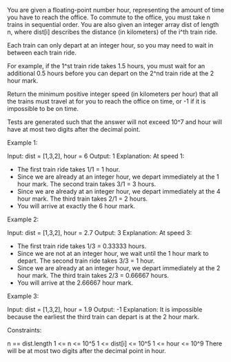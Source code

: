 You are given a floating-point number hour, representing the amount of time
you have to reach the office. To commute to the office, you must take n
trains in sequential order. You are also given an integer array dist of
length n, where dist[i] describes the distance (in kilometers) of the i^th
train ride.

Each train can only depart at an integer hour, so you may need to wait in
between each train ride.


For example, if the 1^st train ride takes 1.5 hours, you must wait for an
additional 0.5 hours before you can depart on the 2^nd train ride at the 2
hour mark.


Return the minimum positive integer speed (in kilometers per hour) that all
the trains must travel at for you to reach the office on time, or -1 if it is
impossible to be on time.

Tests are generated such that the answer will not exceed 10^7 and hour will
have at most two digits after the decimal point.


Example 1:


Input: dist = [1,3,2], hour = 6
Output: 1
Explanation: At speed 1:
- The first train ride takes 1/1 = 1 hour.
- Since we are already at an integer hour, we depart immediately at the 1
hour mark. The second train takes 3/1 = 3 hours.
- Since we are already at an integer hour, we depart immediately at the 4
hour mark. The third train takes 2/1 = 2 hours.
- You will arrive at exactly the 6 hour mark.


Example 2:


Input: dist = [1,3,2], hour = 2.7
Output: 3
Explanation: At speed 3:
- The first train ride takes 1/3 = 0.33333 hours.
- Since we are not at an integer hour, we wait until the 1 hour mark to
depart. The second train ride takes 3/3 = 1 hour.
- Since we are already at an integer hour, we depart immediately at the 2
hour mark. The third train takes 2/3 = 0.66667 hours.
- You will arrive at the 2.66667 hour mark.


Example 3:


Input: dist = [1,3,2], hour = 1.9
Output: -1
Explanation: It is impossible because the earliest the third train can depart
is at the 2 hour mark.



Constraints:


n == dist.length
1 <= n <= 10^5
1 <= dist[i] <= 10^5
1 <= hour <= 10^9
There will be at most two digits after the decimal point in hour.




